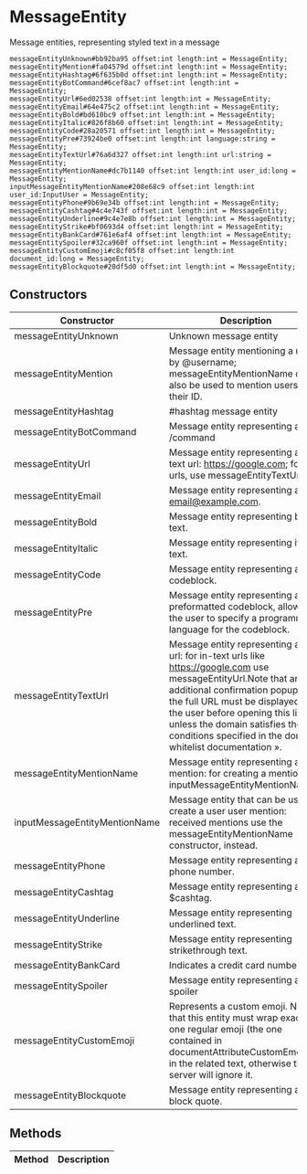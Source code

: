 # MessageEntity
Message entities, representing styled text in a message

```
messageEntityUnknown#bb92ba95 offset:int length:int = MessageEntity;
messageEntityMention#fa04579d offset:int length:int = MessageEntity;
messageEntityHashtag#6f635b0d offset:int length:int = MessageEntity;
messageEntityBotCommand#6cef8ac7 offset:int length:int = MessageEntity;
messageEntityUrl#6ed02538 offset:int length:int = MessageEntity;
messageEntityEmail#64e475c2 offset:int length:int = MessageEntity;
messageEntityBold#bd610bc9 offset:int length:int = MessageEntity;
messageEntityItalic#826f8b60 offset:int length:int = MessageEntity;
messageEntityCode#28a20571 offset:int length:int = MessageEntity;
messageEntityPre#73924be0 offset:int length:int language:string = MessageEntity;
messageEntityTextUrl#76a6d327 offset:int length:int url:string = MessageEntity;
messageEntityMentionName#dc7b1140 offset:int length:int user_id:long = MessageEntity;
inputMessageEntityMentionName#208e68c9 offset:int length:int user_id:InputUser = MessageEntity;
messageEntityPhone#9b69e34b offset:int length:int = MessageEntity;
messageEntityCashtag#4c4e743f offset:int length:int = MessageEntity;
messageEntityUnderline#9c4e7e8b offset:int length:int = MessageEntity;
messageEntityStrike#bf0693d4 offset:int length:int = MessageEntity;
messageEntityBankCard#761e6af4 offset:int length:int = MessageEntity;
messageEntitySpoiler#32ca960f offset:int length:int = MessageEntity;
messageEntityCustomEmoji#c8cf05f8 offset:int length:int document_id:long = MessageEntity;
messageEntityBlockquote#20df5d0 offset:int length:int = MessageEntity;
```

## Constructors
| Constructor | Description |
| ---- | ----------- |
| messageEntityUnknown | Unknown message entity |
| messageEntityMention | Message entity mentioning a user by @username; messageEntityMentionName can also be used to mention users by their ID. |
| messageEntityHashtag | #hashtag message entity |
| messageEntityBotCommand | Message entity representing a bot /command |
| messageEntityUrl | Message entity representing an in-text url: https://google.com; for text urls, use messageEntityTextUrl. |
| messageEntityEmail | Message entity representing an email@example.com. |
| messageEntityBold | Message entity representing bold text. |
| messageEntityItalic | Message entity representing italic text. |
| messageEntityCode | Message entity representing a codeblock. |
| messageEntityPre | Message entity representing a preformatted codeblock, allowing the user to specify a programming language for the codeblock. |
| messageEntityTextUrl | Message entity representing a text url: for in-text urls like https://google.com use messageEntityUrl.Note that an additional confirmation popup with the full URL must be displayed to the user before opening this link, unless the domain satisfies the conditions specified in the domain whitelist documentation ». |
| messageEntityMentionName | Message entity representing a user mention: for creating a mention use inputMessageEntityMentionName. |
| inputMessageEntityMentionName | Message entity that can be used to create a user user mention: received mentions use the messageEntityMentionName constructor, instead. |
| messageEntityPhone | Message entity representing a phone number. |
| messageEntityCashtag | Message entity representing a $cashtag. |
| messageEntityUnderline | Message entity representing underlined text. |
| messageEntityStrike | Message entity representing strikethrough text. |
| messageEntityBankCard | Indicates a credit card number |
| messageEntitySpoiler | Message entity representing a spoiler |
| messageEntityCustomEmoji | Represents a custom emoji.  Note that this entity must wrap exactly one regular emoji (the one contained in documentAttributeCustomEmoji.alt) in the related text, otherwise the server will ignore it. |
| messageEntityBlockquote | Message entity representing a block quote. |


## Methods
| Method | Description |
| ---- | ----------- |


